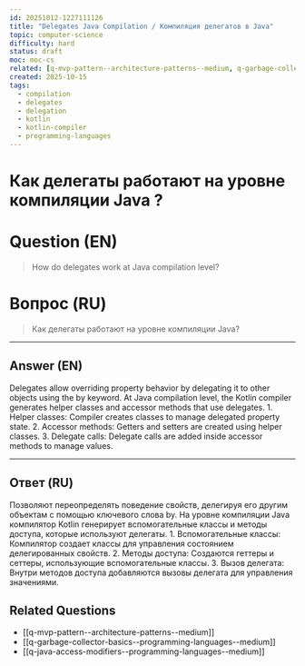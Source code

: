 ```yaml
---
id: 20251012-1227111126
title: "Delegates Java Compilation / Компиляция делегатов в Java"
topic: computer-science
difficulty: hard
status: draft
moc: moc-cs
related: [q-mvp-pattern--architecture-patterns--medium, q-garbage-collector-basics--programming-languages--medium, q-java-access-modifiers--programming-languages--medium]
created: 2025-10-15
tags:
  - compilation
  - delegates
  - delegation
  - kotlin
  - kotlin-compiler
  - programming-languages
---
```

# Как делегаты работают на уровне компиляции Java ?

# Question (EN)
> How do delegates work at Java compilation level?

# Вопрос (RU)
> Как делегаты работают на уровне компиляции Java?

---

## Answer (EN)

Delegates allow overriding property behavior by delegating it to other objects using the by keyword. At Java compilation level, the Kotlin compiler generates helper classes and accessor methods that use delegates. 1. Helper classes: Compiler creates classes to manage delegated property state. 2. Accessor methods: Getters and setters are created using helper classes. 3. Delegate calls: Delegate calls are added inside accessor methods to manage values.

---

## Ответ (RU)

Позволяют переопределять поведение свойств, делегируя его другим объектам с помощью ключевого слова by. На уровне компиляции Java компилятор Kotlin генерирует вспомогательные классы и методы доступа, которые используют делегаты. 1. Вспомогательные классы: Компилятор создает классы для управления состоянием делегированных свойств. 2. Методы доступа: Создаются геттеры и сеттеры, использующие вспомогательные классы. 3. Вызов делегата: Внутри методов доступа добавляются вызовы делегата для управления значениями.

## Related Questions

- [[q-mvp-pattern--architecture-patterns--medium]]
- [[q-garbage-collector-basics--programming-languages--medium]]
- [[q-java-access-modifiers--programming-languages--medium]]

